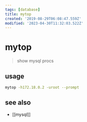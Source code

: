 ```yaml
---
tags: [database]
title: mytop
created: '2019-08-29T06:08:47.559Z'
modified: '2023-04-30T11:32:03.522Z'
---
```


# mytop

> show mysql procs

## usage

```sh
mytop -h172.18.0.2 -uroot --prompt
```

## see also

- [[mysql]]
